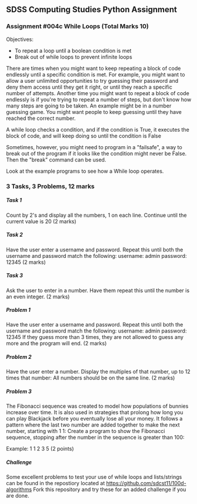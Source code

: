 ## SDSS Computing Studies Python Assignment
### Assignment #004c While Loops (Total Marks 10)

Objectives:
* To repeat a loop until a boolean condition is met
* Break out of while loops to prevent infinite loops

There are times when you might want to keep repeating a block of code endlessly until a specific condition is met.  For example, you might want to allow a user unlimited opportunities to try guessing their password and deny them access until they get it right, or until they reach a specific number of attempts. Another time you might want to repeat a block of code endlessly is if you're trying to repeat a number of steps, but don't know how many steps are going to be taken.  An example might be in a number guessing game.  You might want people to keep guessing until they have reached the correct number.

A while loop checks a condition, and if the condition is True, it executes the block of code, and will keep doing so until the condition is False

Sometimes, however, you might need to program in a "failsafe", a way to break out of the program if it looks like the condition might never be False.  Then the "break" command can be used.

Look at the example programs to see how a While loop operates.

### 3 Tasks, 3 Problems, 12 marks

##### Task 1
Count by 2's and display all the numbers, 1 on each line.
Continue until the current value is 20
(2 marks)

##### Task 2
Have the user enter a username and password.
Repeat this until both the username and password match the 
following:
username: admin
password: 12345
(2 marks)

##### Task 3
Ask the user to enter in a number.
Have them repeat this until the number is an even integer.
(2 marks)

##### Problem 1
Have the user enter a username and password.
Repeat this until both the username and password match the 
following:
username: admin
password: 12345
If they guess more than 3 times, they are not allowed to guess
any more and the program will end.
(2 marks)

##### Problem 2
Have the user enter a number.
Display the multiples of that number, up to 12 times that number:
All numbers should be on the same line.
(2 marks)

##### Problem 3
The Fibonacci sequence was created to model how populations
of bunnies increase over time.  It is also used in strategies
that prolong how long you can play Blackjack before you 
eventually lose all your money.
It follows a pattern where the last two number are added 
together to make the next number, starting with 1 1:
Create a program to show the Fibonacci sequence, stopping
after the number in the sequence is greater than 100:

Example:
1 1 2 3 5
(2 points) 

##### Challenge
Some excellent problems to test your use of while loops and lists/strings can be found in the repostiory located at https://github.com/sdcst11/100d-algorithms
Fork this repository and try these for an added challenge if you are done.